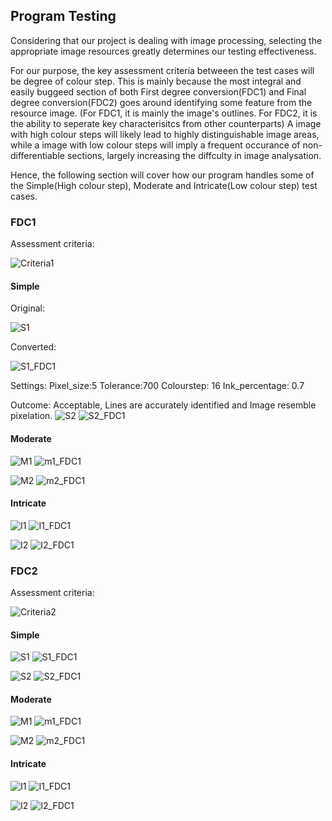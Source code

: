 ## Program Testing
Considering that our project is dealing with image processing, selecting the appropriate image resources greatly determines our testing effectiveness.

For our purpose, the key assessment criteria betweeen the test cases will be degree of colour step. This is mainly because the most integral and easily buggeed section of both First degree conversion(FDC1) and Final degree conversion(FDC2) goes around identifying some feature from the resource image. (For FDC1, it is mainly the image's outlines. For FDC2, it is the ability to seperate key characterisitcs from other counterparts) A image with high colour steps will likely lead to highly distinguishable image areas, while a image with low colour steps will imply a frequent occurance of non-differentiable sections, largely increasing the diffculty in image analysation.

Hence, the following section will cover how our program handles some of the Simple(High colour step), Moderate and Intricate(Low colour step) test cases.

### FDC1
Assessment criteria:

![Criteria1](https://github.com/FeathersRe/PIXIE/blob/main/Test%20Cases/Test%20Pics/criteria1.png) 

#### Simple
Original:

![S1](https://github.com/FeathersRe/PIXIE/blob/main/Test%20Cases/Test%20Pics/s_1.png) 

Converted:

![S1_FDC1](https://github.com/FeathersRe/PIXIE/blob/main/Test%20Cases/Test%20Pics/s_1_FDC1.png)

Settings: Pixel_size:5 Tolerance:700 Colourstep: 16 Ink_percentage: 0.7

Outcome: Acceptable, Lines are accurately identified and Image resemble pixelation.
![S2](https://github.com/FeathersRe/PIXIE/blob/main/Test%20Cases/Test%20Pics/s_2.jpg) ![S2_FDC1](https://github.com/FeathersRe/PIXIE/blob/main/Test%20Cases/Test%20Pics/s_2_FDC1.jpg)

#### Moderate
![M1](https://github.com/FeathersRe/PIXIE/blob/main/Test%20Cases/Test%20Pics/m_1.png) ![m1_FDC1](https://github.com/FeathersRe/PIXIE/blob/main/Test%20Cases/Test%20Pics/m_1_FDC1.png)

![M2](https://github.com/FeathersRe/PIXIE/blob/main/Test%20Cases/Test%20Pics/m_2.jpg) ![m2_FDC1](https://github.com/FeathersRe/PIXIE/blob/main/Test%20Cases/Test%20Pics/m_2_FDC1.jpg)

#### Intricate
![I1](https://github.com/FeathersRe/PIXIE/blob/main/Test%20Cases/Test%20Pics/i_1.png) ![I1_FDC1](https://github.com/FeathersRe/PIXIE/blob/main/Test%20Cases/Test%20Pics/i_1_FDC1.png)

![I2](https://github.com/FeathersRe/PIXIE/blob/main/Test%20Cases/Test%20Pics/i_2.jpg) ![I2_FDC1](https://github.com/FeathersRe/PIXIE/blob/main/Test%20Cases/Test%20Pics/i_2_FDC1.jpg)

### FDC2
Assessment criteria:

![Criteria2](https://github.com/FeathersRe/PIXIE/blob/main/Test%20Cases/Test%20Pics/criteria2.png) 
#### Simple
![S1](https://github.com/FeathersRe/PIXIE/blob/main/Test%20Cases/Test%20Pics/s_1.png) ![S1_FDC1](https://github.com/FeathersRe/PIXIE/blob/main/Test%20Cases/Test%20Pics/s_1_FDC2.png)

![S2](https://github.com/FeathersRe/PIXIE/blob/main/Test%20Cases/Test%20Pics/s_2.jpg) ![S2_FDC1](https://github.com/FeathersRe/PIXIE/blob/main/Test%20Cases/Test%20Pics/s_2_FDC2.jpg)

#### Moderate
![M1](https://github.com/FeathersRe/PIXIE/blob/main/Test%20Cases/Test%20Pics/m_1.png) ![m1_FDC1](https://github.com/FeathersRe/PIXIE/blob/main/Test%20Cases/Test%20Pics/m_1_FDC2.png)

![M2](https://github.com/FeathersRe/PIXIE/blob/main/Test%20Cases/Test%20Pics/m_2.jpg) ![m2_FDC1](https://github.com/FeathersRe/PIXIE/blob/main/Test%20Cases/Test%20Pics/m_2_FDC2.jpg)

#### Intricate
![I1](https://github.com/FeathersRe/PIXIE/blob/main/Test%20Cases/Test%20Pics/i_1.png) ![I1_FDC1](https://github.com/FeathersRe/PIXIE/blob/main/Test%20Cases/Test%20Pics/i_1_FDC2.png)

![I2](https://github.com/FeathersRe/PIXIE/blob/main/Test%20Cases/Test%20Pics/i_2.jpg) ![I2_FDC1](https://github.com/FeathersRe/PIXIE/blob/main/Test%20Cases/Test%20Pics/i_2_FDC2.jpg)
